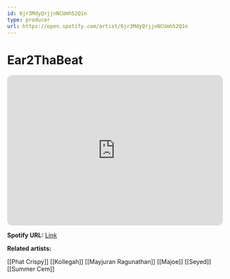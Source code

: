 ```yaml
---
id: 6jr3MdyQrjjnNCUmh52Q1n
type: producer
url: https://open.spotify.com/artist/6jr3MdyQrjjnNCUmh52Q1n
---
```

# Ear2ThaBeat

<iframe style="border-radius:12px" src="https://open.spotify.com/embed/artist/6jr3MdyQrjjnNCUmh52Q1n" width="100%" height="352" frameBorder="0" allowfullscreen="" allow="autoplay; clipboard-write; encrypted-media; fullscreen; picture-in-picture" loading="lazy"></iframe>

**Spotify URL:** [Link](https://open.spotify.com/artist/6jr3MdyQrjjnNCUmh52Q1n)

**Related artists:**

[[Phat Crispy]]
[[Kollegah]]
[[Mayjuran Ragunathan]]
[[Majoe]]
[[Seyed]]
[[Summer Cem]]
